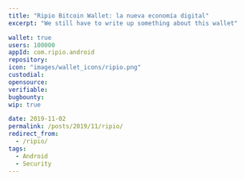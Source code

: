 ```yaml
---
title: "Ripio Bitcoin Wallet: la nueva economía digital"
excerpt: "We still have to write up something about this wallet"

wallet: true
users: 100000
appId: com.ripio.android
repository:
icon: "images/wallet_icons/ripio.png"
custodial:
opensource:
verifiable:
bugbounty:
wip: true

date: 2019-11-02
permalink: /posts/2019/11/ripio/
redirect_from:
  - /ripio/
tags:
  - Android
  - Security
---
```

